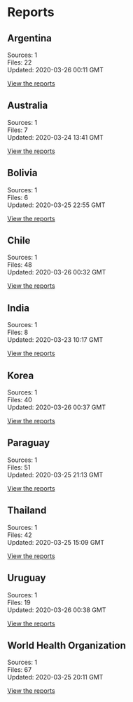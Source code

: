 # Reports

## Argentina

Sources: 1  
Files: 22  
Updated: 2020-03-26 00:11 GMT

[View the reports](reports/ar/README.md)

## Australia

Sources: 1  
Files: 7  
Updated: 2020-03-24 13:41 GMT

[View the reports](reports/au/README.md)

## Bolivia

Sources: 1  
Files: 6  
Updated: 2020-03-25 22:55 GMT

[View the reports](reports/bo/README.md)

## Chile

Sources: 1  
Files: 48  
Updated: 2020-03-26 00:32 GMT

[View the reports](reports/cl/README.md)

## India

Sources: 1  
Files: 8  
Updated: 2020-03-23 10:17 GMT

[View the reports](reports/in/README.md)

## Korea

Sources: 1  
Files: 40  
Updated: 2020-03-26 00:37 GMT

[View the reports](reports/kr/README.md)

## Paraguay

Sources: 1  
Files: 51  
Updated: 2020-03-25 21:13 GMT

[View the reports](reports/py/README.md)

## Thailand

Sources: 1  
Files: 42  
Updated: 2020-03-25 15:09 GMT

[View the reports](reports/th/README.md)

## Uruguay

Sources: 1  
Files: 19  
Updated: 2020-03-26 00:38 GMT

[View the reports](reports/uy/README.md)

## World Health Organization

Sources: 1  
Files: 67  
Updated: 2020-03-25 20:11 GMT

[View the reports](reports/who/README.md)

